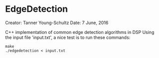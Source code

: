 # EdgeDetection

Creator:	Tanner Young-Schultz
Date:		7 June, 2016

C++ implementation of common edge detection algorithms in DSP
Using the input file 'input.txt', a nice test is to run these commands:

	make
	./edgedetection < input.txt

